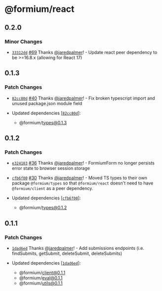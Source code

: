# @formium/react

## 0.2.0

### Minor Changes

- [`33312dd`](https://github.com/formium/formium/commit/33312dda3a6538108147278b06aad6cfc10ac563) [#69](https://github.com/formium/formium/pull/69) Thanks [@jaredpalmer](https://github.com/jaredpalmer)! - Update react peer dependency to be >=16.8.x (allowing for React 17)

## 0.1.3

### Patch Changes

- [`82cc80d`](https://github.com/formium/formium/commit/82cc80da95fd542d96f61c54fe946c9b34a049c6) [#40](https://github.com/formium/formium/pull/40) Thanks [@jaredpalmer](https://github.com/jaredpalmer)! - Fix broken typescript import and unused package.json module field

- Updated dependencies [[`82cc80d`](https://github.com/formium/formium/commit/82cc80da95fd542d96f61c54fe946c9b34a049c6)]:
  - @formium/types@0.1.3

## 0.1.2

### Patch Changes

- [`e324103`](https://github.com/formium/formium/commit/e324103cc4959b79106c95bbb719d25665dd9411) [#36](https://github.com/formium/formium/pull/36) Thanks [@jaredpalmer](https://github.com/jaredpalmer)! - FormiumForm no longer persists error state to browser session storage

* [`cfb6f00`](https://github.com/formium/formium/commit/cfb6f008d52d124b5036fd466ccef87e0fa33046) [#30](https://github.com/formium/formium/pull/30) Thanks [@jaredpalmer](https://github.com/jaredpalmer)! - Moved TS types to their own package `@formium/types` so that `@formium/react` doesn't need to have `@formium/client` as a peer dependency.

* Updated dependencies [[`cfb6f00`](https://github.com/formium/formium/commit/cfb6f008d52d124b5036fd466ccef87e0fa33046)]:
  - @formium/types@0.1.2

## 0.1.1

### Patch Changes

- [`1dad6ed`](https://github.com/formium/formium/commit/1dad6ed80313088e7d853167b7a31e337d81d2a0) Thanks [@jaredpalmer](https://github.com/jaredpalmer)! - Add submissions endpoints (i.e. findSubmits, getSubmit, deleteSubmit, deleteSubmits)

- Updated dependencies [[`1dad6ed`](https://github.com/formium/formium/commit/1dad6ed80313088e7d853167b7a31e337d81d2a0)]:
  - @formium/client@0.1.1
  - @formium/eval@0.1.1
  - @formium/utils@0.1.1
